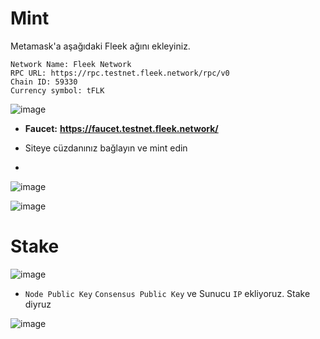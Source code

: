 # Mint

Metamask'a aşağıdaki Fleek ağını ekleyiniz.

```
Network Name: Fleek Network
RPC URL: https://rpc.testnet.fleek.network/rpc/v0
Chain ID: 59330
Currency symbol: tFLK
```
![image](https://github.com/Core-Node-Team/Testnet-TR/assets/91562185/5ab9cd70-9c69-423d-ae79-b9d8b71543af)


- **Faucet:** **https://faucet.testnet.fleek.network/**

- Siteye cüzdanınız bağlayın ve mint edin
- 
![image](https://github.com/Core-Node-Team/Testnet-TR/assets/91562185/65db344a-a6a9-4af5-bae9-7c2d92b0acad)

![image](https://github.com/Core-Node-Team/Testnet-TR/assets/91562185/5c4916ec-76b6-4fe2-a8ae-5a1d00e6ff1a)

# Stake

![image](https://github.com/Core-Node-Team/Testnet-TR/assets/91562185/5ce0327b-4217-4c35-8d70-c08ab2dea706)

- `Node Public Key` `Consensus Public Key` ve Sunucu `IP` ekliyoruz. Stake diyruz

![image](https://github.com/Core-Node-Team/Testnet-TR/assets/91562185/2ca27c5a-3046-4295-a7ab-bd47f186dc16)






